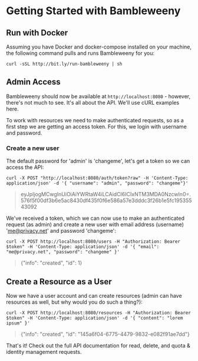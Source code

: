 # Getting Started with Bambleweeny

## Run with Docker

Assuming you have Docker and docker-compose installed on your machine, the following command pulls and runs Bambleweeny for you:

`curl -sSL http://bit.ly/run-bambleweeny | sh`

## Admin Access

Bambleweeny should now be available at `http://localhost:8080` - however, there's not much to see. It's all about the API. We'll use cURL examples here.

To work with resources we need to make authenticated requests, so as a first step we are getting an access token. For this, we login with username and password.

### Create a new user

The default password for 'admin' is 'changeme', let's get a token so we can access the API:

`curl -X POST "http://localhost:8080/auth/token?raw" -H 'Content-Type: application/json' -d '{ "username": "admin", "password": "changeme"}'`

> eyJpIjogMCwgInUiOiAiYWRtaW4iLCAidCI6ICIxNTM3MDA0NzcwIn0=.576f5f00df3b6e5ac8430df435f0f6e586a57e3dddc3f26b1e5fc19535543092

We've received a token, which we can now use to make an authenticated request (as admin) and create a new user with email address (username) 'me@privacy.net' and password 'changeme':

`curl -X POST http://localhost:8080/users -H "Authorization: Bearer $token" -H 'Content-Type: application/json' -d '{ "email": "me@privacy.net", "password": "changeme" }'`

> {"info": "created", "id": 1}

## Create a Resource as a User

Now we have a user account and can create resources (admin can have resources as well, but why would you do such a thing?):

`curl -X POST http://localhost:8080/resources -H "Authorization: Bearer $token" -H 'Content-Type: application/json' -d '{ "content": "lorem ipsum" }'`

> {"info": "created", "id": "145a6f04-6775-4479-9832-e082f91ae7dd"}

That's it! Check out the full API documentation for read, delete, and quota & identity management requests.


